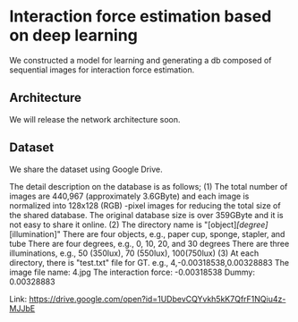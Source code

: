 # Interaction force estimation based on deep learning
We constructed a model for learning and generating a db composed of sequential images for interaction force estimation.
## Architecture
We will release the network architecture soon.
## Dataset
We share the dataset using Google Drive.

The detail description on the database is as follows;
(1) The total number of images are 440,967 (approximately 3.6GByte) and each image is normalized into 128x128 (RGB) -pixel images for reducing the total size of the shared database.  The original database size is over 359GByte and it is not easy to share it online.
(2) The directory name is "[object]_[degree]_[illumination]"
      There are four objects, e.g., paper cup, sponge, stapler, and tube
      There are four degrees, e.g., 0, 10, 20, and 30 degrees
      There are three illuminations, e.g., 50 (350lux), 70 (550lux), 100(750lux)
(3) At each directory, there is "test.txt" file for GT. 
     e.g., 4,-0.00318538,0.00328883
             The image file name: 4.jpg
             The interaction force: -0.00318538
              Dummy: 0.00328883

Link: https://drive.google.com/open?id=1UDbevCQYvkh5kK7QfrF1NQiu4z-MJJbE

